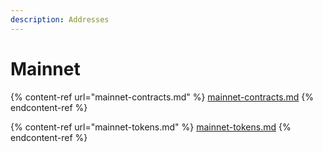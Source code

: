 ```yaml
---
description: Addresses
---
```


# Mainnet

{% content-ref url="mainnet-contracts.md" %}
[mainnet-contracts.md](mainnet-contracts.md)
{% endcontent-ref %}

{% content-ref url="mainnet-tokens.md" %}
[mainnet-tokens.md](mainnet-tokens.md)
{% endcontent-ref %}
